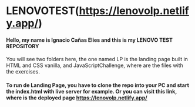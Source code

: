 # LENOVOTEST(https://lenovolp.netlify.app/)

#### Hello, my name is Ignacio Cañas Elies and this is my LENOVO TEST REPOSITORY
You will see two folders here, the one named LP is the landing page built in HTML and CSS vanilla, and JavaScriptChallenge, where are the files with the exercises.

#### To run de Landing Page, you have to clone the repo into your PC and start the index.html with live server for example. Or you can visit this link, where is the deployed page https://lenovolp.netlify.app/
